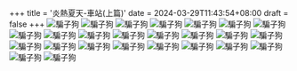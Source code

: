 +++
title = '炎熱夏天-車站(上篇)'
date = 2024-03-29T11:43:54+08:00
draft = false
+++
![騙子狗](https://tw.ishowlife.com/uploads_store/33000/32118/66059909177ae1.94274845.png "騙子狗的圖片")
![騙子狗](https://tw.ishowlife.com/uploads_store/33000/32118/66059947606396.02372580.png "騙子狗的圖片")
![騙子狗](https://tw.ishowlife.com/uploads_store/33000/32118/660599859f6ab7.71592137.png "騙子狗的圖片")
![騙子狗](https://tw.ishowlife.com/uploads_store/33000/32118/660599c41bb5c7.66409391.png "騙子狗的圖片")
![騙子狗](https://tw.ishowlife.com/uploads_store/33000/32118/66059a028d1ef3.00898887.png "騙子狗的圖片")
![騙子狗](https://tw.ishowlife.com/uploads_store/33000/32118/66059a40dfe888.83226056.png "騙子狗的圖片")
![騙子狗](https://tw.ishowlife.com/uploads_store/33000/32118/66059a7f3bb558.51216783.png "騙子狗的圖片")
![騙子狗](https://tw.ishowlife.com/uploads_store/33000/32118/66059abd938150.20280319.png "騙子狗的圖片")
![騙子狗](https://tw.ishowlife.com/uploads_store/33000/32118/66059afc06b7e1.63440572.png "騙子狗的圖片")
![騙子狗](https://tw.ishowlife.com/uploads_store/33000/32118/66059b3a3ff912.40353282.png "騙子狗的圖片")
![騙子狗](https://tw.ishowlife.com/uploads_store/33000/32118/66059b7890ecc4.98268497.png "騙子狗的圖片")
![騙子狗](https://tw.ishowlife.com/uploads_store/33000/32118/66059bb6dff8e6.41799805.png "騙子狗的圖片")
![騙子狗](https://tw.ishowlife.com/uploads_store/33000/32118/66059bf53672f5.00253220.png "騙子狗的圖片")
![騙子狗](https://tw.ishowlife.com/uploads_store/33000/32118/66059c338d5718.87410369.png "騙子狗的圖片")
![騙子狗](https://tw.ishowlife.com/uploads_store/33000/32118/66059c71dc4b96.79424452.png "騙子狗的圖片")
![騙子狗](https://tw.ishowlife.com/uploads_store/33000/32118/66059cb03412e3.37861475.png "騙子狗的圖片")
![騙子狗](https://tw.ishowlife.com/uploads_store/33000/32118/66059cee878c48.52478900.png "騙子狗的圖片")
![騙子狗](https://tw.ishowlife.com/uploads_store/33000/32118/66059d2cc53c48.99209211.png "騙子狗的圖片")
![騙子狗](https://tw.ishowlife.com/uploads_store/33000/32118/66059d6b19e417.38306073.png "騙子狗的圖片")
![騙子狗](https://tw.ishowlife.com/uploads_store/33000/32118/66059da96f1258.49941783.png "騙子狗的圖片")
![騙子狗](https://tw.ishowlife.com/uploads_store/33000/32118/66059de7d7a181.18996182.png "騙子狗的圖片")
![騙子狗](https://tw.ishowlife.com/uploads_store/33000/32118/66059e263c6ad8.38368957.png "騙子狗的圖片")
![騙子狗](https://tw.ishowlife.com/uploads_store/33000/32118/66059e64893f69.50712064.png "騙子狗的圖片")
![騙子狗](https://tw.ishowlife.com/uploads_store/33000/32118/66059ea2e65d32.43617178.png "騙子狗的圖片")
![騙子狗](https://tw.ishowlife.com/uploads_store/33000/32118/66059ee141a449.25956584.png "騙子狗的圖片")